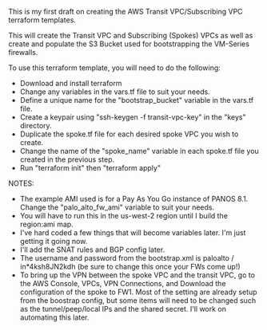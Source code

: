 This is my first draft on creating the AWS Transit VPC/Subscribing VPC terraform templates.

This will create the Transit VPC and Subscribing (Spokes) VPCs as well as create and populate the S3 Bucket used for bootstrapping the VM-Series firewalls.

To use this terraform template, you will need to do the following:
- Download and install terraform
- Change any variables in the vars.tf file to suit your needs.
- Define a unique name for the "bootstrap_bucket" variable in the vars.tf file.
- Create a keypair using "ssh-keygen -f transit-vpc-key" in the "keys" directory.
- Duplicate the spoke.tf file for each desired spoke VPC you wish to create.
- Change the name of the "spoke_name" variable in each spoke.tf file you created in the previous step.
- Run "terraform init" then "terraform apply"

NOTES:
- The example AMI used is for a Pay As You Go instance of PANOS 8.1. Change the "palo_alto_fw_ami" variable to suit your needs.
- You will have to run this in the us-west-2 region until I build the region:ami map.
- I've hard coded a few things that will become variables later. I'm just getting it going now.
- I'll add the SNAT rules and BGP config later.
- The username and password from the bootstrap.xml is paloalto / in*4ksh8JN2kdh (be sure to change this once your FWs come up!)
- To bring up the VPN between the spoke VPC and the transit VPC, go to the AWS Console, VPCs, VPN Connections, and Download
  the configuration of the spoke to FW1. Most of the setting are already setup from the boostrap config, but some items
  will need to be changed such as the tunnel/peep/local IPs and the shared secret. I'll work on automating this later.
